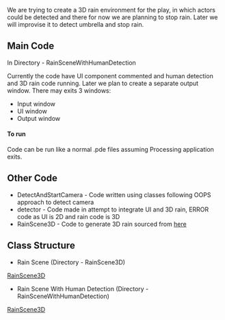 We are trying to create a 3D rain environment for the play, in which actors could be detected and there for now we are planning to stop rain. Later we will improvise it to detect umbrella and stop rain.

## Main Code
In Directory - RainSceneWithHumanDetection

Currently the code have UI component commented and human detection and 3D rain code running. Later we plan to create a separate output window. There may exits 3 windows:
* Input window
* UI window
* Output window

#### To run
Code can be run like a normal .pde files assuming Processing application exits.

## Other Code
* DetectAndStartCamera - Code written using classes following OOPS approach to detect camera
* detector - Code made in attempt to integrate UI and 3D rain, ERROR code as UI is 2D and rain code is 3D
* RainScene3D - Code to generate 3D rain sourced from [here](https://discourse.processing.org/t/simple-3d-rain-simulation/10834)

## Class Structure 


* Rain Scene (Directory - RainScene3D)

[RainScene3D](RainScene3D/RainScene3DUML.jpeg "RainScene3D")


* Rain Scene With Human Detection (Directory - RainSceneWithHumanDetection)

[RainScene3D](RainSceneWithHumanDetection/RainSceneWithHumanDetectionUML.jpeg "RainSceneWithHumanDetection")